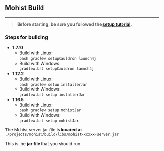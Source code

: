 ## Mohist Build
---

> **Before starting, be sure you followed the [setup tutorial](setup.md).**

### Steps for building
* **1.7.10**
  * Build with Linux:  
    `bash gradlew setupCauldron launch4j`
  * Build with Windows:    
    `gradlew.bat setupCauldron launch4j`
* **1.12.2**
  * Build with Linux:  
    `bash gradlew setup installerJar`
  * Build with Windows:  
    `gradlew.bat setup installerJar`
* **1.16.5**
  * Build with Linux:  
    `bash gradlew setup mohistJar`
  * Build with Windows:  
    `gradlew.bat setup mohistJar`

The Mohist server jar file is **located at** `./projects/mohist/build/libs/mohist-xxxxx-server.jar`

This is the **jar file** that you should run.
